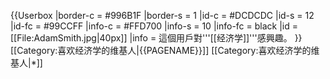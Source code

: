 {{Userbox
  |border-c = #996B1F
  |border-s = 1
  |id-c     = #DCDCDC
  |id-s     = 12
  |id-fc    = #99CCFF
  |info-c   = #FFD700
  |info-s   = 10
  |info-fc  = black
  |id       = [[File:AdamSmith.jpg|40px]]
  |info     = 這個用戶對'''[[经济学]]'''感興趣。
}}<includeonly>[[Category:喜欢经济学的维基人|{{PAGENAME}}]]</includeonly>
<noinclude>[[Category:喜欢经济学的维基人|*]]</noinclude>
